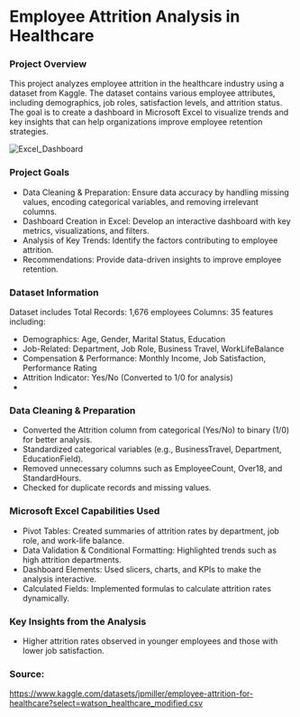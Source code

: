 # Employee Attrition Analysis in Healthcare

### Project Overview

This project analyzes employee attrition in the healthcare industry using a dataset from Kaggle. The dataset contains various employee attributes, including demographics, job roles, satisfaction levels, and attrition status. The goal is to create a dashboard in Microsoft Excel to visualize trends and key insights that can help organizations improve employee retention strategies.

![Excel_Dashboard](https://github.com/user-attachments/assets/b32c8526-5cb3-4287-8ba0-915a0b7704ec)

### Project Goals

- Data Cleaning & Preparation: Ensure data accuracy by handling missing values, encoding categorical variables, and removing irrelevant columns.
- Dashboard Creation in Excel: Develop an interactive dashboard with key metrics, visualizations, and filters.
- Analysis of Key Trends: Identify the factors contributing to employee attrition.
- Recommendations: Provide data-driven insights to improve employee retention.

### Dataset Information

Dataset includes Total Records: 1,676 employees
Columns: 35 features including:

- Demographics: Age, Gender, Marital Status, Education
- Job-Related: Department, Job Role, Business Travel, WorkLifeBalance
- Compensation & Performance: Monthly Income, Job Satisfaction, Performance Rating
- Attrition Indicator: Yes/No (Converted to 1/0 for analysis)
- 
### Data Cleaning & Preparation

- Converted the Attrition column from categorical (Yes/No) to binary (1/0) for better analysis.
- Standardized categorical variables (e.g., BusinessTravel, Department, EducationField).
- Removed unnecessary columns such as EmployeeCount, Over18, and StandardHours.
- Checked for duplicate records and missing values.

### Microsoft Excel Capabilities Used

- Pivot Tables: Created summaries of attrition rates by department, job role, and work-life balance.
- Data Validation & Conditional Formatting: Highlighted trends such as high attrition departments.
- Dashboard Elements: Used slicers, charts, and KPIs to make the analysis interactive.
- Calculated Fields: Implemented formulas to calculate attrition rates dynamically.

### Key Insights from the Analysis

- Higher attrition rates observed in younger employees and those with lower job satisfaction.

### Source: 

https://www.kaggle.com/datasets/jpmiller/employee-attrition-for-healthcare?select=watson_healthcare_modified.csv

